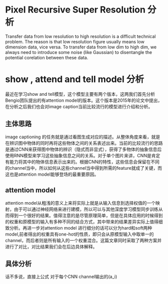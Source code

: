 # Pixel Recursive Super Resolution 分析

Transfer data from low resolution to high resolution is a difficult technical problem. The reason is that low resolution figure usually means low dimension data, vice versa. To transfer data from low dim to high dim, we always need to introduce some noise (like Gaussian) to disentangle the potential corelation between these data.


# show , attend and tell model 分析

最近在学习show and tell模型，这个模型主要有两个版本，这两我们首先分析Bengio团队提出的有attention model的版本。这个版本是2015年的论文中提出，在分析之后我们也会对image caption当前比较流行的模型进行介绍和分析。
## 主体思路
image captioning 的任务就是通过看图生成对应的描述。从整体角度来看，就是在辨识图中物体的同时再将这些物体之间的关系表述出来。当前的比较流行的思路是通过CNN来获得图中物体的辨识（隐式而非显式），获得了多物体的抽象信息后使用RNN模型来学习这些抽象信息之间的关系。对于单个图片来讲，CNN是肯定有能力将其中的物体信息表示出来的。根据CNN的特性，这些信息会保留在不同的channel当中，所以如何从这些channel当中得到所需的feature就成了关键，而这也是attention model能够登场的最重要原因。
## attention model
attention model从粗浅的意义上来将实际上就是从输入信息到选择权值的一个映射，由于可以通过神经网络来进行建模，所以可以与其他深度学习模型同步训练从而得到一个很好的结果。值得注意的是尽管原理简单，但是在具体应用的时候得到的权重和原模型的输入有多种不同的结合方式，其中带来的结果差异实际上值得细致分析。再进一步对attention model 进行细分的话可以分为hard和soft两种model,前者得出的权重具有one-hot的性质，即只会从原模型输入中取单一的channel，而后者则是所有输入的一个权重混合。这篇文章同时采取了两种方案并进行了对比，对比结果我们会在后边具体解释。
## 具体分析
话不多说，直接上公式
对于每个CNN channel输出的\(a_i\)
